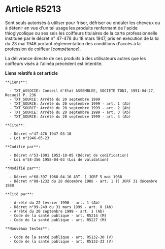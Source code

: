 # Article R5213

Sont seuls autorisés à utiliser pour friser, défriser ou onduler les cheveux ou à détenir en vue d'un tel usage les produits
renfermant de l'acide thioglycolique ou ses sels les coiffeurs titulaires de la carte professionnelle instituée par le décret
n° 47-476 du 18 mars 1947, pris en exécution de la loi du 23 mai 1946 portant réglementation des conditions d'accès à la
profession de coiffeur [*compétence*].

La délivrance directe de ces produits à des utilisateurs autres que les coiffeurs visés à l'alinéa précédent est interdite.

**Liens relatifs à cet article**

	**Liens**:

	  - TXT_ASSOCIE: Conseil d'Etat ASSEMBLEE, SOCIETE TONI, 1951-04-27, Recueil P. 236
	  - TXT_SOURCE: Arrêté du 20 septembre 1999
	  - TXT_SOURCE: Arrêté du 20 septembre 1999 - art. 1 (Ab)
	  - TXT_SOURCE: Arrêté du 20 septembre 1999 - art. 2 (Ab)
	  - TXT_SOURCE: Arrêté du 20 septembre 1999 - art. 3 (Ab)
	  - TXT_SOURCE: Arrêté du 20 septembre 1999 - art. 4 (Ab)

	**Cite**:

	  - Décret n°47-476 1947-03-18
	  - Loi n°1946-05-23

	**Codifié par**:

	  - Décret n°53-1001 1953-10-05 (Décret de codification)
	  - Loi n°58-356 1958-04-03 (Loi de validation)

	**Modifié par**:

	  - Décret n°68-397 1968-04-16 ART. 1 JORF 5 mai 1968
	  - Décret n°88-1232 du 28 décembre 1988 - art. 1 () JORF 31 décembre 1988

	**Cité par**:

	  - Arrêté du 22 février 1990 - art. 1 (Ab)
	  - Décret n°99-249 du 31 mars 1999 - art. 8 (Ab)
	  - Arrêté du 20 septembre 1999 - art. 1 (Ab)
	  - Code de la santé publique - art. R5214 (M)
	  - Code de la santé publique - art. R5227 (M)

	**Nouveaux textes**:

	  - Code de la santé publique - art. R5132-30 (V)
	  - Code de la santé publique - art. R5132-33 (V)
